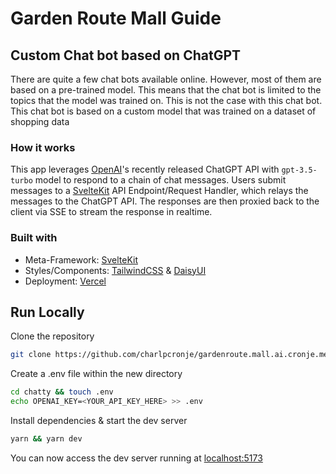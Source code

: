 # Garden Route Mall Guide

## Custom Chat bot based on ChatGPT

There are quite a few chat bots available online. However, most of them are based on a pre-trained model. This means that the chat bot is limited to the topics that the model was trained on. This is not the case with this chat bot. This chat bot is based on a custom model that was trained on a dataset of shopping data

### How it works

This app leverages [OpenAI](https://ai.com)'s recently released ChatGPT API with `gpt-3.5-turbo` model to respond to a chain of chat messages. Users submit messages to a [SvelteKit](https://kit.svelte.dev) API Endpoint/Request Handler, which relays the messages to the ChatGPT API. The responses are then proxied back to the client via SSE to stream the response in realtime.

### Built with
- Meta-Framework: [SvelteKit](https://kit.svelte.dev)
- Styles/Components: [TailwindCSS](https://tailwindcss.com) & [DaisyUI](https://daisyui.com)
- Deployment: [Vercel](https://vercel.com)


## Run Locally

Clone the repository
```sh
git clone https://github.com/charlpcronje/gardenroute.mall.ai.cronje.me
```

Create a .env file within the new directory
```sh
cd chatty && touch .env
echo OPENAI_KEY=<YOUR_API_KEY_HERE> >> .env
```

Install dependencies & start the dev server
```sh
yarn && yarn dev
```

You can now access the dev server running at [localhost:5173](https://localhost:5173)
